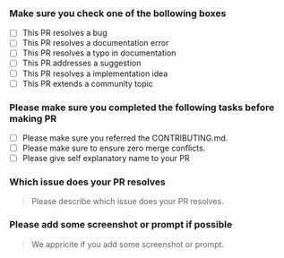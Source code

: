 ### Make sure you check one of the bollowing boxes

- [ ] This PR resolves a bug
- [ ] This PR resolves a documentation error
- [ ] This PR resolves a typo in documentation
- [ ] This PR addresses a suggestion
- [ ] This PR resolves a implementation idea
- [ ] This PR extends a community topic

### Please make sure you completed the following tasks before making PR

- [ ] Please make sure you referred the CONTRIBUTING.md.
- [ ] Please make sure to ensure zero merge conflicts.
- [ ] Please give self explanatory name to your PR

### Which issue does your PR resolves
> Please describe which issue does your PR resolves.

### Please add some screenshot or prompt if possible
> We appricite if you add some screenshot or prompt.


